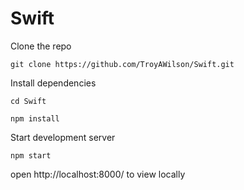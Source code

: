 # Swift

Clone the repo

```
git clone https://github.com/TroyAWilson/Swift.git
```

Install dependencies
```
cd Swift

npm install
```

Start development server
```
npm start
```

open http://localhost:8000/ to view locally
